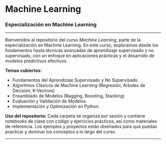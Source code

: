 # Machine Learning  
### Especialización en Machine Learning

---

Bienvenidos al repositorio del curso *Machine Learning*, parte de la especialización en Machine Learning. En este curso, exploramos desde los fundamentos hasta técnicas avanzadas de aprendizaje supervisado y no supervisado, con un enfoque en aplicaciones prácticas y el desarrollo de modelos predictivos efectivos.

**Temas cubiertos:**
- Fundamentos del Aprendizaje Supervisado y No Supervisado
- Algoritmos Clásicos de Machine Learning (Regresión, Árboles de Decisión, K-Vecinos)
- Ensamblado de Modelos (Bagging, Boosting, Stacking)
- Evaluación y Validación de Modelos
- Implementación y Optimización en Python

**Uso del repositorio:**
Cada carpeta se organiza por sesión y contiene notebooks de clase con código y ejercicios prácticos, así como materiales de referencia. Los ejemplos y proyectos están diseñados para que puedas practicar y dominar los conceptos a lo largo del curso.

---
